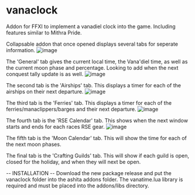 # vanaclock
Addon for FFXI to implement a vanadiel clock into the game. Including features similar to Mithra Pride.

Collapsable addon that once opened displays several tabs for seperate information.
![image](https://user-images.githubusercontent.com/46830591/213966470-c77c3004-bf57-493a-9551-755a384a6900.png)

The 'General' tab gives the current local time, the Vana'diel time, as well as the current moon phase and percentage.
Looking to add when the next conquest tally update is as well.
![image](https://user-images.githubusercontent.com/46830591/213966283-842ab6ab-aa1f-4246-92d0-d7c0f03cb24e.png)

The second tab is the 'Airships' tab. This displays a timer for each of the airships on their next departure.
![image](https://user-images.githubusercontent.com/46830591/213966511-898723c2-3e42-484d-931f-a9abfacaaad8.png)

The third tab is the 'Ferries' tab. This displays a timer for each of the ferries/manaclippers/barges and their next departure.
![image](https://user-images.githubusercontent.com/46830591/213966597-9b201dc5-d16f-4e4f-ba63-7120c9565937.png)

The fourth tab is the 'RSE Calendar' tab. This shows when the next window starts and ends for each races RSE gear.
![image](https://user-images.githubusercontent.com/46830591/213966642-78ba9abb-c46e-4dbd-89e6-722516c4b77d.png)

The fifth tab is the 'Moon Calendar' tab. This will show the time for each of the next moon phases.

The final tab is the 'Crafting Guilds' tab. This will show if each guild is open, closed for the holiday, and when they will next be open.

-- INSTALLATION --
Download the new package release and put the vanaclock folder into the ashita addons folder.
The vanatime.lua library is required and must be placed into the addons/libs directory.
